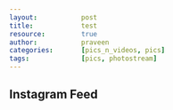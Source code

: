 ```yaml
---
layout:           post
title:            test
resource:         true
author:           praveen
categories:       [pics_n_videos, pics]
tags:             [pics, photostream]
---
```


## Instagram Feed

<div style="margin:auto; max-width:700px;">
    <div id="instagram_feed"></div>
</div>


<script type="text/javascript">
    var feed = new Instafeed({
        get: 'user',
        clientId: 'a94c2ae0ad034899bf52977b49d936d4'
    });
    feed.run();
</script>

